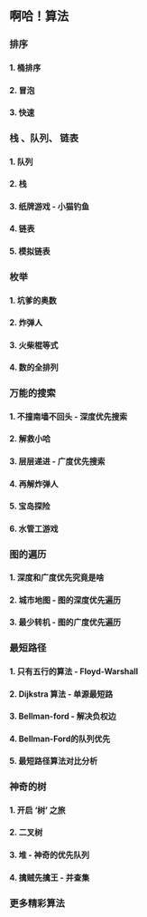## 啊哈！算法
### 排序
#### 1. 桶排序
#### 2. 冒泡
#### 3. 快速

### 栈 、队列、 链表
#### 1. 队列
#### 2. 栈
#### 3. 纸牌游戏 - 小猫钓鱼
#### 4. 链表
#### 5. 模拟链表

### 枚举
#### 1. 坑爹的奥数
#### 2. 炸弹人
#### 3. 火柴棍等式
#### 4. 数的全排列

### 万能的搜索
#### 1. 不撞南墙不回头 - 深度优先搜索
#### 2. 解救小哈
#### 3. 层层递进 - 广度优先搜索
#### 4. 再解炸弹人
#### 5. 宝岛探险
#### 6. 水管工游戏

### 图的遍历
#### 1. 深度和广度优先究竟是啥
#### 2. 城市地图 - 图的深度优先遍历
#### 3. 最少转机 - 图的广度优先遍历

### 最短路径
#### 1. 只有五行的算法 - Floyd-Warshall
#### 2. Dijkstra 算法 - 单源最短路
#### 3. Bellman-ford - 解决负权边
#### 4. Bellman-Ford的队列优先
#### 5. 最短路径算法对比分析

### 神奇的树
#### 1. 开启 ‘树’ 之旅
#### 2. 二叉树
#### 3. 堆 - 神奇的优先队列
#### 4. 擒贼先擒王 - 并查集

### 更多精彩算法
